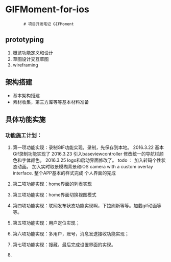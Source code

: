 # GIFMoment-for-ios
			# 项目开发笔记 GIFMoment

## prototyping			
1. 概览功能定义和设计
2. 草图设计交互草图
3. wireframing
 			
## 架构搭建
- 基本架构搭建
- 素材收集，第三方库等等基本材料准备
## 具体功能实施
### 功能施工计划：
1. 第一项功能实现：录制GIF功能实现，录制，先保存到本地。
	2016.3.22 基本Gif录制功能实现了
	2016.3.23 引入baseviewcontroller 修改统一的导航栏颜色和字体颜色。
	2016.3.25 logo和启动界面修改了。
	todo ： 加入转码个性状态动画。
			加入实时取景模糊背景和iOS camera with a custom overlay interface.
			整个APP基本的样式完成
			个人界面的完成


2. 第二项功能实现：home界面的列表实现
3. 第三项功能实现：home界面切换视图模式
4. 第四项功能实现：联网发布状态功能实现啊，下拉刷新等等。加载gif动画等等。
5. 第五项功能实现：用户定位实现；
6. 第六项功能实现：多用户，账号，消息发送接收功能实现；
7. 第七项功能实现：搜藏，最后完成设置界面的实现。
8. 
